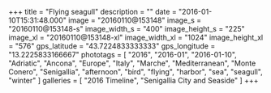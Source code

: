 +++
title = "Flying seagull"
description = ""
date = "2016-01-10T15:31:48.000"
image = "20160110@153148"
image_s = "20160110@153148-s"
image_width_s = "400"
image_height_s = "225"
image_xl = "20160110@153148-xl"
image_width_xl = "1024"
image_height_xl = "576"
gps_latitude = "43.7224833333333"
gps_longitude = "13.2225833166667"
phototags = [ "2016", "2016-01", "2016-01-10", "Adriatic", "Ancona", "Europe", "Italy", "Marche", "Mediterranean", "Monte Conero", "Senigallia", "afternoon", "bird", "flying", "harbor", "sea", "seagull", "winter" ]
galleries = [ "2016 Timeline", "Senigallia City and Seaside" ]
+++
